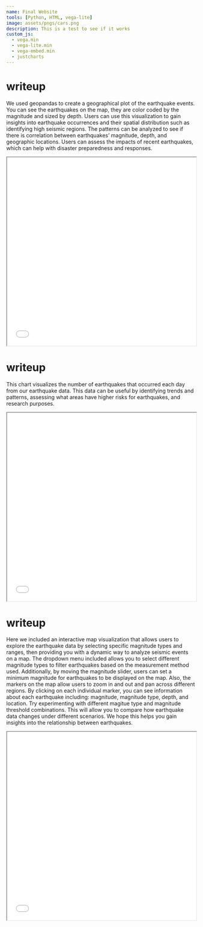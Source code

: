 ```yaml
---
name: Final Website
tools: [Python, HTML, vega-lite]
image: assets/pngs/cars.png
description: This is a test to see if it works
custom_js:
  - vega.min
  - vega-lite.min
  - vega-embed.min
  - justcharts
---
```


# writeup
We used geopandas to create a geographical plot of the earthquake events. You can see the earthquakes on the map, they are color coded by the magnitude and sized by depth. Users can use this visualization to gain insights into earthquake occurrences and their spatial distribution such as identifying high seismic regions. The patterns can be analyzed to see if there is correlation between earthquakes’ magnitude, depth, and geographic locations. Users can assess the impacts of recent earthquakes, which can help with disaster preparedness and responses. 

<iframe src="{{ site.baseurl }}/assets/output.html" style="width: 100%; height: 500px;"></iframe>

# writeup
This chart visualizes the number of earthquakes that occurred each day from our earthquake data. This data can be useful by identifying trends and patterns, assessing what areas have higher risks for earthquakes, and research purposes. 

<iframe src="{{ site.baseurl }}/assets/secondviz.html" style="width: 100%; height: 500px;"></iframe>

# writeup
Here we included an interactive map visualization that allows users to explore the earthquake data by selecting specific magnitude types and ranges, then providing you with a dynamic way to analyze seismic events on a map. The dropdown menu included allows you to select different magnitude types to filter earthquakes based on the measurement method used. Additionally, by moving the magnitude slider, users can set a minimum magnitude for earthquakes to be displayed on the map. Also, the markers on the map allow users to zoom in and out and pan across different regions. By clicking on each individual marker, you can see information about each earthquake including: magnitude, magnitude type, depth, and location. 
Try experimenting with different magitue type and magnitude threshold combinations. This will allow you to compare how earthquake data changes under different scenarios. We hope this helps you gain insights into the relationship between earthquakes. 



<iframe src="{{ site.baseurl }}/assets/earthquake_map.html" style="width: 100%; height: 500px;"></iframe>







